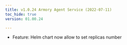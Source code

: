 ```yaml
---
title: v1.0.24 Armory Agent Service (2022-07-11)
toc_hide: true
version: 01.00.24

---
```


* Feature: Helm chart now allow to set replicas number
